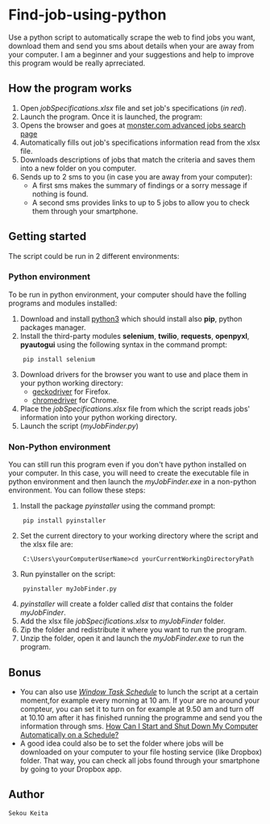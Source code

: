 # Find-job-using-python
Use a python script to automatically scrape the web to find jobs you want, download them and send you sms about details when your are away from your computer.
I am a beginner and your suggestions and help to improve this program would be really aprreciated.

## How the program works
1. Open *jobSpecifications.xlsx* file and set job's specifications (*in red*).
2. Launch the program. Once it is launched, the program:
3. Opens the browser and goes at [monster.com advanced jobs search page](https://www.monster.com/jobs/advanced-search?intcid=skr_navigation_www_advanced-search)
4. Automatically fills out job's specifications information read from the xlsx file.
5. Downloads descriptions of jobs that match the criteria and saves them into a new folder on you computer.
6. Sends up to 2 sms to you (in case you are away from your computer):
    * A first sms makes the summary of findings or a sorry message if nothing is found.
    * A second sms provides links to up to 5 jobs to allow you to check them through your smartphone. 

## Getting started
The script could be run in 2 different environments:

### Python environment
To be run in python environment, your computer should have the folling programs and modules installed:
1. Download and install [python3](https://www.python.org/downloads/) which should install also **pip**, python packages manager.
2. Install the third-party modules **selenium**, **twilio**, **requests**, **openpyxl**, **pyautogui**  using the following syntax in the command prompt:
```
    pip install selenium
````
3. Download drivers for the browser you want to use and place them in your python working directory:
    * [geckodriver](https://github.com/mozilla/geckodriver) for Firefox.
    * [chromedriver](https://chromedriver.chromium.org/downloads) for Chrome.
4. Place the *jobSpecifications.xlsx* file from which the script reads jobs' information into your python working directory.
5. Launch the script (*myJobFinder.py*)

### Non-Python environment
You can still run this program even if you don't have python installed on your computer. In this case, you will need to create the executable file in python environment and  then launch the *myJobFinder.exe* in a non-python environment. You can follow these steps:
1. Install the package *pyinstaller* using the command prompt:
```
    pip install pyinstaller
```
2. Set the current directory to your working directory where the script and the xlsx file are:
```
    C:\Users\yourComputerUserName>cd yourCurrentWorkingDirectoryPath
```
3. Run pyinstaller on the script:
```
    pyinstaller myJobFinder.py
```
4. *pyinstaller* will create a folder called *dist* that contains the folder *myJobFinder*.
5. Add the xlsx file *jobSpecifications.xlsx* to *myJobFinder* folder.
6. Zip the folder and redistribute it where you want to run the program.
7. Unzip the folder, open it and launch the *myJobFinder.exe* to run the program.

## Bonus
* You can also use [*Window Task Schedule*](https://www.windowscentral.com/how-create-automated-task-using-task-scheduler-windows-10) to lunch the script at a certain moment,for example every morning at 10 am.
If your are no around your compteur, you can set it to turn on for example at 9.50 am and turn off at 10.10 am after it has finished running the programme and send you the information through sms. [How Can I Start and Shut Down My Computer Automatically on a Schedule?](https://lifehacker.com/how-can-i-start-and-shut-down-my-computer-automatically-5831504)
* A good idea could also be to set the folder where jobs will be downloaded on your computer to your file hosting service (like Dropbox) folder. That way, you can check all jobs found through your smartphone by going to your Dropbox app.

## Author
    Sekou Keita